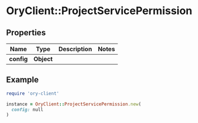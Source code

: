 # OryClient::ProjectServicePermission

## Properties

| Name | Type | Description | Notes |
| ---- | ---- | ----------- | ----- |
| **config** | **Object** |  |  |

## Example

```ruby
require 'ory-client'

instance = OryClient::ProjectServicePermission.new(
  config: null
)
```

